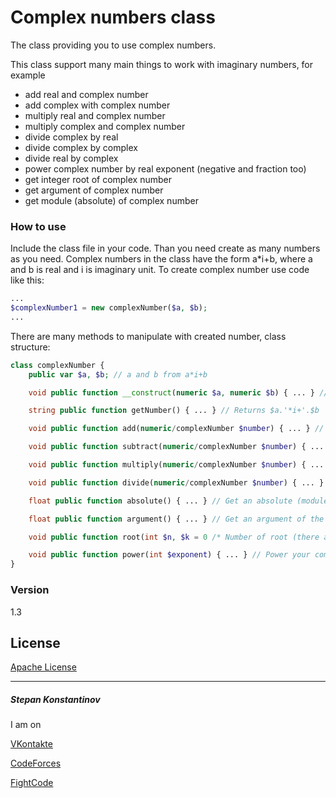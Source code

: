 # Complex numbers class
The class providing you to use complex numbers.

This class support many main things to work with imaginary numbers, for example

  - add real and complex number
  - add complex with complex number
  - multiply real and complex number
  - multiply complex and complex number
  - divide complex by real
  - divide complex by complex
  - divide real by complex
  - power complex number by real exponent (negative and fraction too)
  - get integer root of complex number
  - get argument of complex number
  - get module (absolute) of complex number

### How to use
Include the class file in your code. Than you need create as many numbers as you need. Complex numbers in the class have the form a*i+b, where a and b is real and i is imaginary unit. To create complex number use code like this:
```php
...
$complexNumber1 = new complexNumber($a, $b);
...
```
There are many methods to manipulate with created number, class structure:
```php
class complexNumber {
	public var $a, $b; // a and b from a*i+b

	void public function __construct(numeric $a, numeric $b) { ... } // Initialize class

	string public function getNumber() { ... } // Returns $a.'*i+'.$b

	void public function add(numeric/complexNumber $number) { ... } // Add $number to your complex number

	void public function subtract(numeric/complexNumber $number) { ... } // Subtract $number to your complex number

	void public function multiply(numeric/complexNumber $number) { ... } // Multiply $number to your complex number

	void public function divide(numeric/complexNumber $number) { ... } // Divide $number to your complex number

	float public function absolute() { ... } // Get an absolute (module) of the complex number

	float public function argument() { ... } // Get an argument of the complex number

	void public function root(int $n, $k = 0 /* Number of root (there are $n of them) */) { ... } // Make $n`s root of complex number

	void public function power(int $exponent) { ... } // Power your complex number by $exponent
}
```

### Version
1.3

License
----

[Apache License](http://www.apache.org/licenses/)

---
##### Stepan Konstantinov
I am on 

[VKontakte](http://vk.com/stepankonstantinovboss)

[CodeForces](http://codeforces.com/profile/Constantor)

[FightCode](http://fightcodegame.com/profile/NaiKoNGod/)

